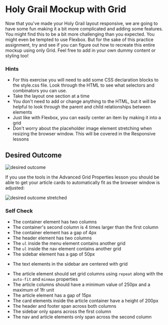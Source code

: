 # Holy Grail Mockup with Grid

Now that you've made your Holy Grail layout responsive, we are going to have some fun making it a bit more complicated and adding some features. You might find this to be a bit more challenging than you expected. You might even be tempted to use Flexbox. But for the sake of this practice assignment, try and see if you can figure out how to recreate this entire mockup using only Grid. Feel free to add in your own dummy content or styling too!

### Hints
- For this exercise you will need to add some CSS declaration blocks to the style.css file. Look through the HTML to see what selectors and combinators you can use.
- Take the layout one section at a time
- You don't need to add or change anything to the HTML, but it will be helpful to look through the parent and child relationships between elements
- Just like with Flexbox, you can easily center an item by making it into a grid
- Don't worry about the placeholder image element stretching when resizing the browser window. This will be covered in the Responsive lessons

## Desired Outcome

![desired outcome](./desired-outcome.png)

If you use the tools in the Advanced Grid Properties lesson you should be able to get your article cards to automatically fit as the browser window is adjusted:

![desired outcome stretched](./desired-outcome-stretched.png)

### Self Check
+ The container element has two columns
+ The container's second column is 4 times larger than the first column
+ The container element has a gap of 4px
+ The header element has two columns
+ The `ul` inside the menu element contains another grid
+ The `ul` inside the nav element contains another grid
+ The sidebar element has a gap of 50px
- The text elements in the sidebar are centered with grid
+ The article element should set grid columns using `repeat` along with the `auto-fit` and `minmax` properties
+ The article columns should have a minimum value of 250px and a maximum of 1fr unit
+ The article element has a gap of 15px
+ The card elements inside the article container have a height of 200px
+ The header and footer span across both columns
+ The sidebar only spans across the first column
+ The nav and article elements only span across the second column
